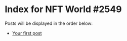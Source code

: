 # Index for NFT World #2549
Posts will be displayed in the order below:

- [Your first post](./001-first.md)

